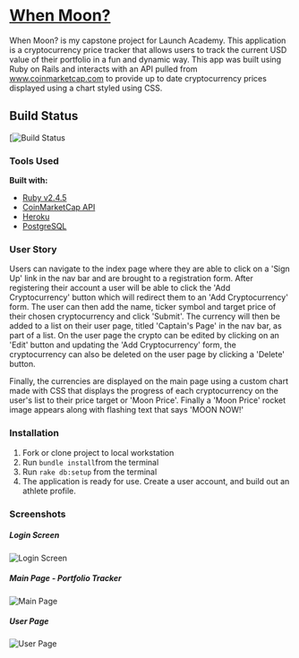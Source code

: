 # [When Moon?](https://protected-woodland-79832.herokuapp.com/)

When Moon? is my capstone project for Launch Academy. This application is a cryptocurrency price tracker that allows users to track the current USD value of their portfolio in a fun and dynamic way. This app was built using Ruby on Rails and interacts with an API pulled from www.coinmarketcap.com to provide up to date cryptocurrency prices displayed using a chart styled using CSS.

## Build Status
[![Build Status](https://codeship.com/projects/484d5170-be94-0136-125f-728fb199655f/status?branch=master)

### Tools Used
<b>Built with:</b>
- [Ruby v2.4.5](https://rubyonrails.org/)
- [CoinMarketCap API](https://api.coinmarketcap.com/v2/ticker/)
- [Heroku](https://www.heroku.com/)
- [PostgreSQL](https://postgresapp.com/)

### User Story

Users can navigate to the index page where they are able to click on a 'Sign Up' link in the nav bar and are brought to a registration form.  After registering their account a user will be able to click the 'Add Cryptocurrency' button which will redirect them to an 'Add Cryptocurrency' form.  The user can then add the name, ticker symbol and target price of their chosen cryptocurrency and click 'Submit'.  The currency will then be added to a list on their user page, titled 'Captain's Page' in the nav bar, as part of a list.  On the user page the crypto can be edited by clicking on an 'Edit' button and updating the 'Add Cryptocurrency' form, the cryptocurrency can also be deleted on the user page by clicking a 'Delete' button.

Finally, the currencies are displayed on the main page using a custom chart made with CSS that displays the progress of each cryptocurrency on the user's list to their price target or 'Moon Price'.  Finally a 'Moon Price' rocket image appears along with flashing text that says 'MOON NOW!'

### Installation
1. Fork or clone project to local workstation
2. Run ```bundle install```from the terminal
3. Run ```rake db:setup``` from the terminal
4. The application is ready for use. Create a user account, and build out an athlete profile.

### Screenshots
##### Login Screen
![Login Screen](https://i.imgur.com/glFGKZE.png)
##### Main Page - Portfolio Tracker
![Main Page](https://i.imgur.com/VQPCTXh.png)
##### User Page
![User Page](https://i.imgur.com/2F8pQBp.png)
